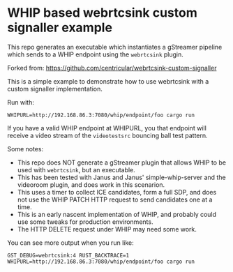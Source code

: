 # WHIP based webrtcsink custom signaller example

This repo generates an executable which instantiates a gStreamer pipeline which sends to
a WHIP endpoint using the `webrtcsink` plugin.

Forked from: https://github.com/centricular/webrtcsink-custom-signaller


This is a simple example to demonstrate how to use webrtcsink with a custom
signaller implementation.

Run with:

```shell
WHIPURL=http://192.168.86.3:7080/whip/endpoint/foo cargo run
```

If you have a valid WHIP endpoint at WHIPURL, you that endpoint will receive a video stream of the
`videotestsrc` bouncing ball test pattern.

Some notes:

* This repo does NOT generate a gStreamer plugin that allows WHIP to be used with `webrtcsink`, but an executable.
* This has been tested with Janus and Janus' simple-whip-server and the videoroom plugin, and does work in this scenarion.
* This uses a timer to collect ICE candidates, form a full SDP, and does not use the WHIP PATCH HTTP request to send candidates one at a time.
* This is an early nascent implementation of WHIP, and probably could use some tweaks for production environments.
* The HTTP DELETE request under WHIP may need some work.


You can see more output when you run like:

```shell
GST_DEBUG=webrtcsink:4 RUST_BACKTRACE=1 WHIPURL=http://192.168.86.3:7080/whip/endpoint/foo cargo run
```
